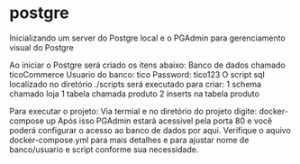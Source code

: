 # postgre
Inicializando um server do Postgre local e o PGAdmin para gerenciamento visual do Postgre

Ao iniciar o Postgre será criado os itens abaixo:
    Banco de dados chamado ticoCommerce
    Usuario do banco: tico 
    Password: tico123
    O script sql localizado no diretório ./scripts será executado para criar:
        1 schema chamado loja
        1 tabela chamada produto
        2 inserts na tabela produto

Para executar o projeto:
Via termial e no diretório do projeto digite: docker-compose up
Após isso PGAdmin estará acessivel pela porta 80 e você poderá configurar o acesso ao banco de dados por aqui. 
Verifique o aquivo docker-compose.yml para mais detalhes e para ajustar nome de banco/usuario e script conforme sua necessidade.
